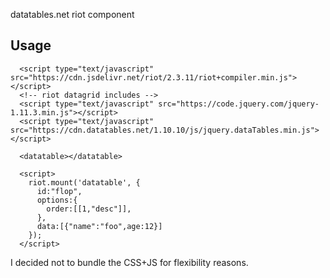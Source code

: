 datatables.net riot component

## Usage


      <script type="text/javascript" src="https://cdn.jsdelivr.net/riot/2.3.11/riot+compiler.min.js"></script>
      <!-- riot datagrid includes -->
      <script type="text/javascript" src="https://code.jquery.com/jquery-1.11.3.min.js"></script>
      <script type="text/javascript" src="https://cdn.datatables.net/1.10.10/js/jquery.dataTables.min.js"></script>

      <datatable></datatable>

      <script>
        riot.mount('datatable', {
          id:"flop",
          options:{
            order:[[1,"desc"]],
          },
          data:[{"name":"foo",age:12}] 
        });
      </script>

I decided not to bundle the CSS+JS for flexibility reasons.

